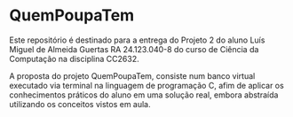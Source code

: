 # QuemPoupaTem
Este repositório é destinado para a entrega do Projeto 2 do aluno Luís Miguel de Almeida Guertas RA 24.123.040-8 do curso de Ciência da Computação na disciplina CC2632.

A proposta do projeto QuemPoupaTem, consiste num banco virtual executado via terminal na linguagem de programação C, afim de aplicar os conhecimentos práticos do aluno em uma solução real, embora abstraída utilizando os conceitos vistos em aula.
